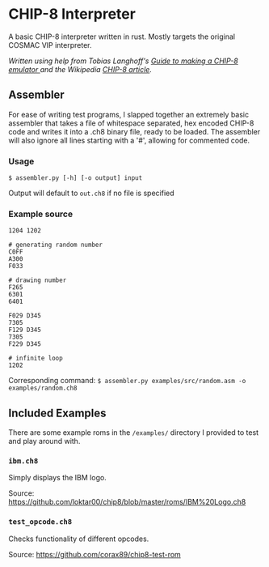 # CHIP-8 Interpreter

A basic CHIP-8 interpreter written in rust. Mostly targets the original COSMAC VIP interpreter.

_Written using help from Tobias Langhoff's [Guide to making a CHIP-8 emulator ](https://tobiasvl.github.io/blog/write-a-chip-8-emulator/) and the Wikipedia [CHIP-8 article](https://en.wikipedia.org/wiki/CHIP-8)._

## Assembler

For ease of writing test programs, I slapped together an extremely basic assembler that takes a file of whitespace separated, hex encoded CHIP-8 code and writes it into a .ch8 binary file, ready to be loaded. The assembler will also ignore all lines starting with a '#', allowing for commented code.

### Usage

`$ assembler.py [-h] [-o output] input`

Output will default to `out.ch8` if no file is specified

### Example source

```
1204 1202

# generating random number
C0FF
A300
F033

# drawing number
F265
6301
6401

F029 D345
7305
F129 D345
7305
F229 D345

# infinite loop
1202
```

Corresponding command: `$ assembler.py examples/src/random.asm -o examples/random.ch8`

## Included Examples

There are some example roms in the `/examples/` directory I provided to test and play around with.

### `ibm.ch8`

Simply displays the IBM logo.

Source: <https://github.com/loktar00/chip8/blob/master/roms/IBM%20Logo.ch8>

### `test_opcode.ch8`

Checks functionality of different opcodes.

Source: <https://github.com/corax89/chip8-test-rom>
